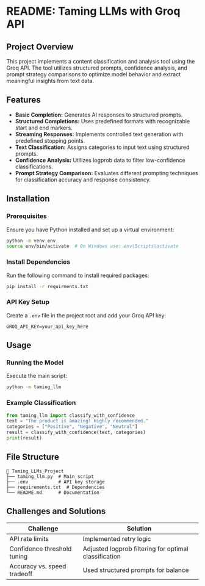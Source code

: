 # README: Taming LLMs with Groq API

## Project Overview
This project implements a content classification and analysis tool using the Groq API. The tool utilizes structured prompts, confidence analysis, and prompt strategy comparisons to optimize model behavior and extract meaningful insights from text data.

## Features
- **Basic Completion:** Generates AI responses to structured prompts.
- **Structured Completions:** Uses predefined formats with recognizable start and end markers.
- **Streaming Responses:** Implements controlled text generation with predefined stopping points.
- **Text Classification:** Assigns categories to input text using structured prompts.
- **Confidence Analysis:** Utilizes logprob data to filter low-confidence classifications.
- **Prompt Strategy Comparison:** Evaluates different prompting techniques for classification accuracy and response consistency.

## Installation
### Prerequisites
Ensure you have Python installed and set up a virtual environment:
```bash
python -m venv env
source env/bin/activate  # On Windows use: env\Scripts\activate
```
### Install Dependencies
Run the following command to install required packages:
```bash
pip install -r requirments.txt
```

### API Key Setup
Create a `.env` file in the project root and add your Groq API key:
```
GROQ_API_KEY=your_api_key_here
```

## Usage
### Running the Model
Execute the main script:
```bash
python -m taming_llm
```
### Example Classification
```python
from taming_llm import classify_with_confidence
text = "The product is amazing! Highly recommended."
categories = ["Positive", "Negative", "Neutral"]
result = classify_with_confidence(text, categories)
print(result)
```

## File Structure
```
📂 Taming_LLMs_Project
├── taming_llm.py  # Main script
├── .env           # API key storage
├── requirements.txt  # Dependencies
└── README.md      # Documentation
```

## Challenges and Solutions
| Challenge                   | Solution                                              |
|-----------------------------|-------------------------------------------------------|
| API rate limits             | Implemented retry logic                               |
| Confidence threshold tuning | Adjusted logprob filtering for optimal classification |
| Accuracy vs. speed tradeoff | Used structured prompts for balance                   |
